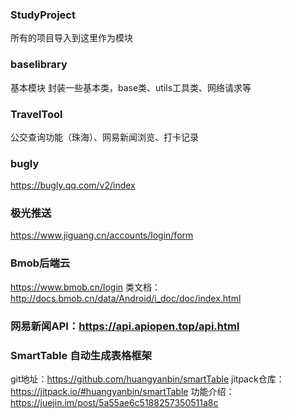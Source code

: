 ### StudyProject
所有的项目导入到这里作为模块
### baselibrary
基本模块    封装一些基本类，base类、utils工具类、网络请求等
### TravelTool
公交查询功能（珠海）、网易新闻浏览、打卡记录



### bugly
https://bugly.qq.com/v2/index

### 极光推送
https://www.jiguang.cn/accounts/login/form

### Bmob后端云
https://www.bmob.cn/login
类文档：http://docs.bmob.cn/data/Android/i_doc/doc/index.html

### 网易新闻API：https://api.apiopen.top/api.html

### SmartTable    自动生成表格框架
git地址：https://github.com/huangyanbin/smartTable
jitpack仓库：https://jitpack.io/#huangyanbin/smartTable
功能介绍：https://juejin.im/post/5a55ae6c5188257350511a8c
